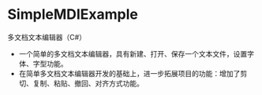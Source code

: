# SimpleMDIExample
多文档文本编辑器（C#）
- 一个简单的多文档文本编辑器，具有新建、打开、保存一个文本文件，设置字体、字型功能。
- 在简单多文档文本编辑器开发的基础上，进一步拓展项目的功能：增加了剪切、复制、粘贴、撤回、对齐方式功能。
